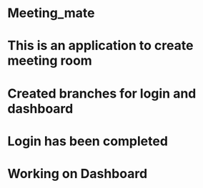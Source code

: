 # Meeting_mate

# This is an application to create meeting room

# Created branches for login and dashboard

# Login has been completed

# Working on Dashboard
